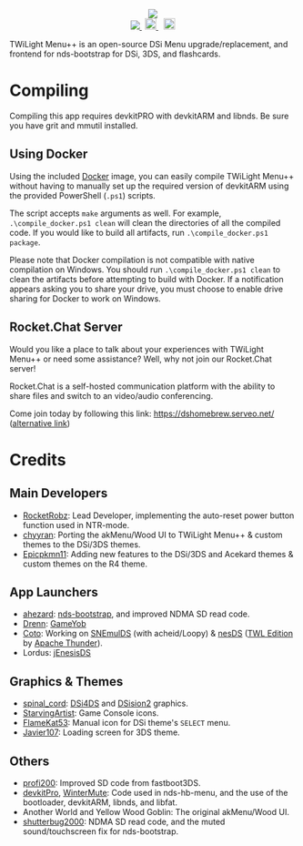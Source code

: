 <p align="center">
 <img src="https://github.com/RocketRobz/TWiLightMenu/blob/master/logo.png"><br>
 <span style="padding-right: 5px;">
  <a href="https://travis-ci.org/RocketRobz/TWiLightMenu">
   <img src="https://travis-ci.org/RocketRobz/TWiLightMenu.svg?branch=master">
  <span style="padding-right: 5px;">
    <a href="https://dev.azure.com/DS-Homebrew/Builds/_build?definitionId=6">
   <img src="https://dev.azure.com/DS-Homebrew/Builds/_apis/build/status/RocketRobz.TWiLightMenu?branchName=master" height="20">
  </a>
 </span>
 <span style="padding-left: 5px;">
  <a href="https://dshomebrew.serveo.net/">
   <img src="https://github.com/ahezard/nds-bootstrap/blob/master/images/Rocket.Chat button.png" height="20">
  </a>
 </span>
</p>

TWiLight Menu++ is an open-source DSi Menu upgrade/replacement, and frontend for nds-bootstrap for DSi, 3DS, and flashcards.

# Compiling

Compiling this app requires devkitPRO with devkitARM and libnds. Be sure you have grit and mmutil installed.

## Using Docker

Using the included [Docker](https://docker.com) image, you can easily compile TWiLight Menu++ without having to manually set up the required version of devkitARM using the provided PowerShell (`.ps1`) scripts.

The script accepts `make` arguments as well. For example, `.\compile_docker.ps1 clean` will clean the directories of all the compiled code. If you would like to build all artifacts, run `.\compile_docker.ps1 package`.

Please note that Docker compilation is not compatible with native compilation on Windows. You should run `.\compile_docker.ps1 clean` to clean the artifacts before attempting to build with Docker. If a notification appears asking you to share your drive, you must choose to enable drive sharing for Docker to work on Windows.

## Rocket.Chat Server

Would you like a place to talk about your experiences with TWiLight Menu++ or need some assistance? Well, why not join our Rocket.Chat server!

Rocket.Chat is a self-hosted communication platform with the ability to share files and switch to an video/audio conferencing.

Come join today by following this link: https://dshomebrew.serveo.net/ ([alternative link](https://5a31a0c4.ngrok.io/))

# Credits
## Main Developers
- [RocketRobz](https://github.com/RocketRobz): Lead Developer, implementing the auto-reset power button function used in NTR-mode.
- [chyyran](https://github.com/chyyran): Porting the akMenu/Wood UI to TWiLight Menu++ & custom themes to the DSi/3DS themes.
- [Epicpkmn11](https://github.com/Epicpkmn11): Adding new features to the DSi/3DS and Acekard themes & custom themes on the R4 theme.
## App Launchers
- [ahezard](https://github.com/ahezard): [nds-bootstrap](https://github.com/ahezard/nds-bootstrap), and improved NDMA SD read code.
- [Drenn](https://github.com/Drenn1): [GameYob](https://github.com/Drenn1/GameYob)
- [Coto](https://coto88.bitbucket.io/): Working on [SNEmulDS](https://www.gamebrew.org/wiki/SNEmulDS) (with acheid/Loopy) & [nesDS](https://github.com/RocketRobz/NesDS) ([TWL Edition](https://github.com/ApacheThunder/NesDS) by [Apache Thunder](https://github.com/ApacheThunder)).
- Lordus: [jEnesisDS](https://gamebrew.org/wiki/JEnesisDS)
## Graphics & Themes
- [spinal_cord](https://gbatemp.net/members/spinal_cord.90607/): [DSi4DS](https://gbatemp.net/threads/dsi4ds.173617/) and [DSision2](https://gbatemp.net/threads/dsision2.92740/) graphics.
- [StarvingArtist](https://www.deviantart.com/starvingartist/): Game Console icons.
- [FlameKat53](https://github.com/FlameKat53): Manual icon for DSi theme's `SELECT` menu.
- [Javier107](https://github.com/Javier107): Loading screen for 3DS theme.
## Others
- [profi200](https://github.com/profi200): Improved SD code from fastboot3DS.
- [devkitPro](https://github.com/devkitPro), [WinterMute](https://github.com/WinterMute): Code used in nds-hb-menu, and the use of the bootloader, devkitARM, libnds, and libfat.
- Another World and Yellow Wood Goblin: The original akMenu/Wood UI.
- [shutterbug2000](https://github.com/shutterbug2000): NDMA SD read code, and the muted sound/touchscreen fix for nds-bootstrap.
